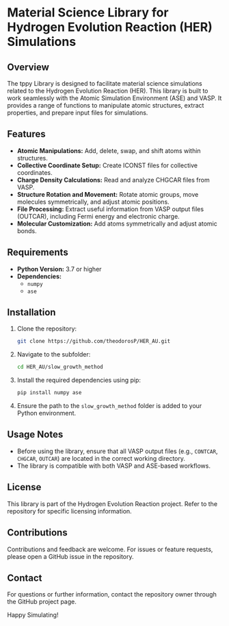 # Material Science Library for Hydrogen Evolution Reaction (HER) Simulations

## Overview
The tppy Library is designed to facilitate material science simulations related to the Hydrogen Evolution Reaction (HER). This library is built to work seamlessly with the Atomic Simulation Environment (ASE) and VASP. It provides a range of functions to manipulate atomic structures, extract properties, and prepare input files for simulations.

## Features
- **Atomic Manipulations:** Add, delete, swap, and shift atoms within structures.
- **Collective Coordinate Setup:** Create ICONST files for collective coordinates.
- **Charge Density Calculations:** Read and analyze CHGCAR files from VASP.
- **Structure Rotation and Movement:** Rotate atomic groups, move molecules symmetrically, and adjust atomic positions.
- **File Processing:** Extract useful information from VASP output files (OUTCAR), including Fermi energy and electronic charge.
- **Molecular Customization:** Add atoms symmetrically and adjust atomic bonds.

## Requirements
- **Python Version:** 3.7 or higher
- **Dependencies:**
  - `numpy`
  - `ase`

## Installation
1. Clone the repository:
   ```bash
   git clone https://github.com/theodorosP/HER_AU.git
   ```
2. Navigate to the subfolder:
   ```bash
   cd HER_AU/slow_growth_method
   ```
3. Install the required dependencies using pip:
   ```bash
   pip install numpy ase
   ```
4. Ensure the path to the `slow_growth_method` folder is added to your Python environment.

## Usage Notes
- Before using the library, ensure that all VASP output files (e.g., `CONTCAR`, `CHGCAR`, `OUTCAR`) are located in the correct working directory.
- The library is compatible with both VASP and ASE-based workflows.

## License
This library is part of the Hydrogen Evolution Reaction project. Refer to the repository for specific licensing information.

## Contributions
Contributions and feedback are welcome. For issues or feature requests, please open a GitHub issue in the repository.

## Contact
For questions or further information, contact the repository owner through the GitHub project page.

Happy Simulating!
